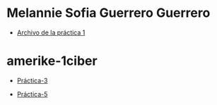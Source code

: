 # Melannie Sofia Guerrero Guerrero

- [Archivo de la práctica 1](practica-01.md) 

# amerike-1ciber

- [Práctica-3](https://github.com/s1ipm/Practica3.git) 


 - [Práctica-5](practica-05.md) 